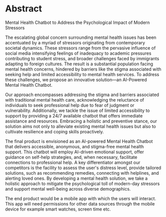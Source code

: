 # Abstract
Mental Health Chatbot to Address
the Psychological Impact of Modern Stressors


The escalating global concern surrounding mental health issues has been accentuated by a myriad of stressors originating from contemporary societal dynamics. These stressors range from the pervasive influence of social media intensifying feelings of inadequacy to academic pressures contributing to student stress, and broader challenges faced by immigrants adapting to foreign cultures. The result is a substantial population facing mental health concerns, hindered by barriers like the stigma associated with seeking help and limited accessibility to mental health services. To address these challenges, we propose an innovative solution—an AI-Powered Mental Health Chatbot.

Our approach encompasses addressing the stigma and barriers associated with traditional mental health care, acknowledging the reluctance of individuals to seek professional help due to fear of judgment or vulnerability. Additionally, we tackle the issue of limited accessibility to support by providing a 24/7 available chatbot that offers immediate assistance and resources. Embracing a holistic and preventive stance, our solution aims not only to alleviate existing mental health issues but also to cultivate resilience and coping skills proactively.

The final product is envisioned as an AI-powered Mental Health Chatbot that delivers accessible, anonymous, and stigma-free mental health support. This chatbot will employ AI-driven emotional support, offer guidance on self-help strategies, and, when necessary, facilitate connections to professional help. A key differentiator amongst our competitors is the facility to assess the user's distress level, provide tailored solutions, such as recommending remedies, connecting with helplines, and alerting loved ones. By developing a mental health solution, we take a holistic approach to mitigate the psychological toll of modern-day stressors and support mental well-being across diverse demographics.

The end product would be a mobile app with which the users will interact. This app will need permissions for other data sources through the mobile device for example smart watches, screen time etc. 


